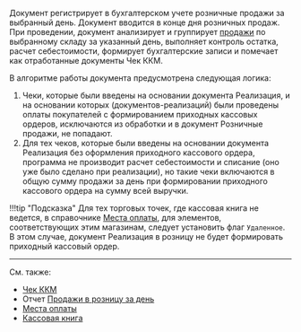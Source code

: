 ﻿Документ регистрирует в бухгалтерском учете розничные продажи за выбранный день. Документ вводится в конце дня розничных продаж. При проведении, документ анализирует и группирует [продажи](/d/Sale) по выбранному складу за указанный день, выполняет контроль остатка, расчет себестоимости, формирует бухгалтерские записи и помечает как отработанные документы Чек ККМ.

В алгоритме работы документа предусмотрена следующая логика:

1. Чеки, которые были введены на основании документа Реализация, и на основании которых (документов-реализаций) были проведены оплаты покупателей с формированием приходных кассовых ордеров, исключаются из обработки и в документ Розничные продажи, не попадают.
2. Для тех чеков, которые были введены на основании документа Реализация без оформления приходного кассового ордера, программа не производит расчет себестоимости и списание (оно уже было сделано при реализации), но такие чеки включаются в общую сумму продажи за день при формировании приходного кассового ордера на сумму всей выручки.

!!!tip "Подсказка"
	Для тех торговых точек, где кассовая книга не ведется, в справочнике [Места оплаты](/c/PaymentLocations), для элементов, соответствующих этим магазинам, следует установить флаг `Удаленное`. В этом случае, документ Реализация в розницу не будет формировать приходный кассовый ордер.

---

См. также:

- [Чек ККМ](/d/Sale)
- Отчет [Продажи в розницу за день](/r/RetailSalesDaily)
- [Места оплаты](/c/PaymentLocations)
- [Кассовая книга](/r/CashBook)
